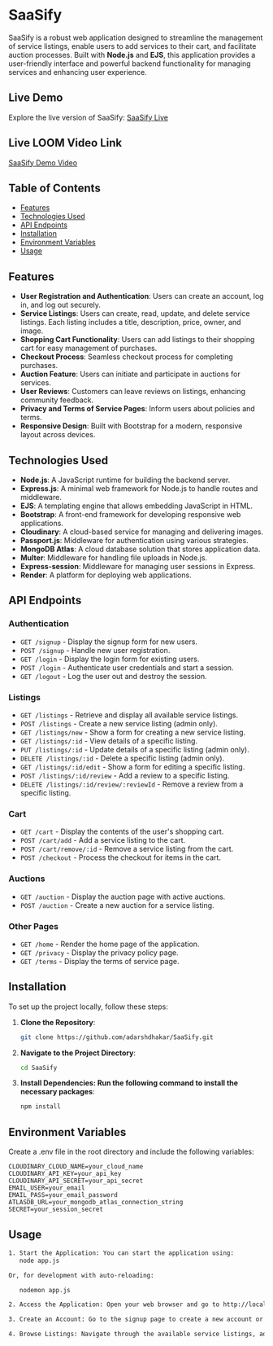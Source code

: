 # SaaSify

SaaSify is a robust web application designed to streamline the management of service listings, enable users to add services to their cart, and facilitate auction processes. Built with **Node.js** and **EJS**, this application provides a user-friendly interface and powerful backend functionality for managing services and enhancing user experience.

## Live Demo

Explore the live version of SaaSify: [SaaSify Live](https://saasify-qndl.onrender.com/home)

## Live LOOM Video Link

[SaaSify Demo Video](https://saasify-qndl.onrender.com/home)

## Table of Contents

- [Features](#features)
- [Technologies Used](#technologies-used)
- [API Endpoints](#api-endpoints)
- [Installation](#installation)
- [Environment Variables](#environment-variables)
- [Usage](#usage)

## Features

- **User Registration and Authentication**: Users can create an account, log in, and log out securely.
- **Service Listings**: Users can create, read, update, and delete service listings. Each listing includes a title, description, price, owner, and image.
- **Shopping Cart Functionality**: Users can add listings to their shopping cart for easy management of purchases.
- **Checkout Process**: Seamless checkout process for completing purchases.
- **Auction Feature**: Users can initiate and participate in auctions for services.
- **User Reviews**: Customers can leave reviews on listings, enhancing community feedback.
- **Privacy and Terms of Service Pages**: Inform users about policies and terms.
- **Responsive Design**: Built with Bootstrap for a modern, responsive layout across devices.

## Technologies Used

- **Node.js**: A JavaScript runtime for building the backend server.
- **Express.js**: A minimal web framework for Node.js to handle routes and middleware.
- **EJS**: A templating engine that allows embedding JavaScript in HTML.
- **Bootstrap**: A front-end framework for developing responsive web applications.
- **Cloudinary**: A cloud-based service for managing and delivering images.
- **Passport.js**: Middleware for authentication using various strategies.
- **MongoDB Atlas**: A cloud database solution that stores application data.
- **Multer**: Middleware for handling file uploads in Node.js.
- **Express-session**: Middleware for managing user sessions in Express.
- **Render**: A platform for deploying web applications.

## API Endpoints

### Authentication
- `GET /signup` - Display the signup form for new users.
- `POST /signup` - Handle new user registration.
- `GET /login` - Display the login form for existing users.
- `POST /login` - Authenticate user credentials and start a session.
- `GET /logout` - Log the user out and destroy the session.

### Listings
- `GET /listings` - Retrieve and display all available service listings.
- `POST /listings` - Create a new service listing (admin only).
- `GET /listings/new` - Show a form for creating a new service listing.
- `GET /listings/:id` - View details of a specific listing.
- `PUT /listings/:id` - Update details of a specific listing (admin only).
- `DELETE /listings/:id` - Delete a specific listing (admin only).
- `GET /listings/:id/edit` - Show a form for editing a specific listing.
- `POST /listings/:id/review` - Add a review to a specific listing.
- `DELETE /listings/:id/review/:reviewId` - Remove a review from a specific listing.

### Cart
- `GET /cart` - Display the contents of the user's shopping cart.
- `POST /cart/add` - Add a service listing to the cart.
- `POST /cart/remove/:id` - Remove a service listing from the cart.
- `POST /checkout` - Process the checkout for items in the cart.

### Auctions
- `GET /auction` - Display the auction page with active auctions.
- `POST /auction` - Create a new auction for a service listing.

### Other Pages
- `GET /home` - Render the home page of the application.
- `GET /privacy` - Display the privacy policy page.
- `GET /terms` - Display the terms of service page.

## Installation

To set up the project locally, follow these steps:

1. **Clone the Repository**:
   ```bash
   git clone https://github.com/adarshdhakar/SaaSify.git

2. **Navigate to the Project Directory**:

   ```bash
   cd SaaSify

3. **Install Dependencies: Run the following command to install the necessary packages**:

   ```bash
   npm install

## Environment Variables

Create a .env file in the root directory and include the following variables:

    CLOUDINARY_CLOUD_NAME=your_cloud_name
    CLOUDINARY_API_KEY=your_api_key
    CLOUDINARY_API_SECRET=your_api_secret
    EMAIL_USER=your_email
    EMAIL_PASS=your_email_password
    ATLASDB_URL=your_mongodb_atlas_connection_string
    SECRET=your_session_secret

## Usage
```bash
1. Start the Application: You can start the application using:
   node app.js

Or, for development with auto-reloading:

   nodemon app.js

2. Access the Application: Open your web browser and go to http://localhost:3000 (or the specified port) to access the application.

3. Create an Account: Go to the signup page to create a new account or log in if you already have one.

4. Browse Listings: Navigate through the available service listings, add items to your cart, and proceed to checkout.
